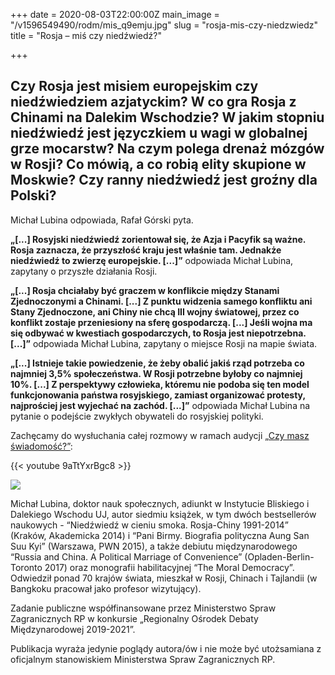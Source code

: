 +++
date = 2020-08-03T22:00:00Z
main_image = "/v1596549490/rodm/mis_q9emju.jpg"
slug = "rosja-mis-czy-niedzwiedz"
title = "Rosja – miś czy niedźwiedź?"

+++
## Czy Rosja jest misiem europejskim czy niedźwiedziem azjatyckim? W co gra Rosja z Chinami na Dalekim Wschodzie? W jakim stopniu niedźwiedź jest języczkiem u wagi w globalnej grze mocarstw? Na czym polega drenaż mózgów w Rosji? Co mówią, a co robią elity skupione w Moskwie? Czy ranny niedźwiedź jest groźny dla Polski?

Michał Lubina odpowiada, Rafał Górski pyta.

**„\[...\] Rosyjski niedźwiedź zorientował się, że Azja i Pacyfik są ważne. Rosja zaznacza, że przyszłość kraju jest właśnie tam. Jednakże niedźwiedź to zwierzę europejskie. \[...\]”** odpowiada Michał Lubina, zapytany o przyszłe działania Rosji.

**„\[...\] Rosja chciałaby być graczem w konflikcie między Stanami Zjednoczonymi a Chinami. \[...\] Z punktu widzenia samego konfliktu ani Stany Zjednoczone, ani Chiny nie chcą III wojny światowej, przez co konflikt zostaje przeniesiony na sferę gospodarczą. \[...\] Jeśli wojna ma się odbywać w kwestiach gospodarczych, to Rosja jest niepotrzebna. \[...\]”** odpowiada Michał Lubina, zapytany o miejsce Rosji na mapie świata.

**„\[...\] Istnieje takie powiedzenie, że żeby obalić jakiś rząd potrzeba co najmniej 3,5% społeczeństwa. W Rosji potrzebne byłoby co najmniej 10%. \[...\] Z perspektywy człowieka, któremu nie podoba się ten model funkcjonowania państwa rosyjskiego, zamiast organizować protesty, najprościej jest wyjechać na zachód. \[...\]”** odpowiada Michał Lubina na pytanie o podejście zwykłych obywateli do rosyjskiej polityki.

Zachęcamy do wysłuchania całej rozmowy w ramach audycji [„Czy masz świadomość?”](https://instytutsprawobywatelskich.pl/rosja-mis-czy-niedzwiedz/ "https://instytutsprawobywatelskich.pl/rosja-mis-czy-niedzwiedz/"):

{{< youtube 9aTtYxrBgc8 >}}

![](https://res.cloudinary.com/inspro/image/upload/v1589991167/rodm/Michal-Lubina_wesoiv.jpg)

Michał Lubina, doktor nauk społecznych, adiunkt w Instytucie Bliskiego i Dalekiego Wschodu UJ, autor siedmiu książek, w tym dwóch bestsellerów naukowych - “Niedźwiedź w cieniu smoka. Rosja-Chiny 1991-2014” (Kraków, Akademicka 2014) i “Pani Birmy. Biografia polityczna Aung San Suu Kyi” (Warszawa, PWN 2015), a także debiutu międzynarodowego “Russia and China. A Political Marriage of Convenience” (Opladen-Berlin-Toronto 2017) oraz monografii habilitacyjnej “The Moral Democracy”. Odwiedził ponad 70 krajów świata, mieszkał w Rosji, Chinach i Tajlandii (w Bangkoku pracował jako profesor wizytujący).

Zadanie publiczne współfinansowane przez Ministerstwo Spraw Zagranicznych RP w konkursie „Regionalny Ośrodek Debaty Międzynarodowej 2019-2021”.

Publikacja wyraża jedynie poglądy autora/ów i nie może być utożsamiana z oficjalnym stanowiskiem Ministerstwa Spraw Zagranicznych RP.